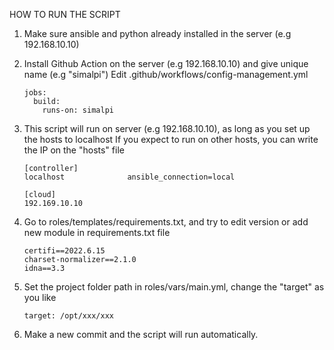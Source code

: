 HOW TO RUN THE SCRIPT

1. Make sure ansible and python already installed in the server (e.g 192.168.10.10)

2. Install Github Action on the server (e.g 192.168.10.10) and give unique name (e.g "simalpi")
   Edit .github/workflows/config-management.yml
   ```
   jobs:
     build:
       runs-on: simalpi
   ```

3. This script will run on server (e.g 192.168.10.10), as long as you set up the hosts to localhost
   If you expect to run on other hosts, you can write the IP on the "hosts" file
   ```
   [controller]
   localhost              ansible_connection=local
   
   [cloud]
   192.169.10.10
   ```

4. Go to roles/templates/requirements.txt, and try to edit version or add new module in requirements.txt file
   ```
   certifi==2022.6.15
   charset-normalizer==2.1.0
   idna==3.3
   ```

5. Set the project folder path in roles/vars/main.yml, change the "target" as you like
   ```
   target: /opt/xxx/xxx
   ```

6. Make a new commit and the script will run automatically.

